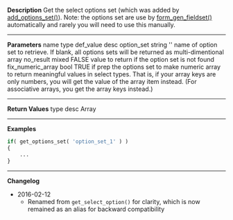 **Description**
Get the select options set (which was added by [add_options_set()](#add_options_set)). Note: the options set are use by [form_gen_fieldset()](#form_gen_fieldset) automatically and rarely you will need to use this manually.

--------
**Parameters**
name	type	def_value	desc
option_set	string	''	name of option set to retrieve. If blank, all options sets will be returned as multi-dimentional array
no_result	mixed	FALSE	value to return if the option set is not found
fix_numeric_array	bool	TRUE	if prep the options set to make numeric array to return meaningful values in select types. That is, if your array keys are only numbers, you will get the value of the array item instead. (For associative arrays, you get the array keys instead.)


--------
**Return Values**
type	desc
Array

--------
**Examples**

```php
if( get_options_set( 'option_set_1' ) )
{
	...
}
```

--------
**Changelog**
- 2016-02-12
	- Renamed from `get_select_option()` for clarity, which is now remained as an alias for backward compatibility
